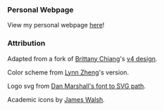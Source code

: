 ### Personal Webpage

View my personal webpage [here](https://seowxft.github.io/)!

### Attribution

Adapted from a fork of [Brittany Chiang](https://brittanychiang.com)'s [v4 design](https://github.com/bchiang7/v4).

Color scheme from [Lynn Zheng](https://github.com/RuolinZheng08/RuolinZheng08.github.io)'s version.

Logo svg from [Dan Marshall's font to SVG path](https://danmarshall.github.io/google-font-to-svg-path/).

Academic icons by [James Walsh](https://jpswalsh.github.io/academicons/).

